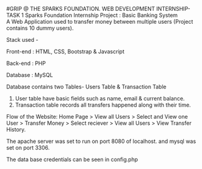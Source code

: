 
#GRIP @ THE SPARKS FOUNDATION. WEB DEVELOPMENT INTERNSHIP- TASK 1 
Sparks Foundation Internship Project : Basic Banking System  
A Web Application used to transfer money between multiple users (Project contains 10 dummy users). 


Stack used -


Front-end : HTML, CSS, Bootstrap & Javascript 

Back-end : PHP 

Database : MySQL   

Database contains two Tables- Users Table & Transaction Table 
1. User table have basic fields such as name, email & current balance. 
2. Transaction table records all transfers happened along with their time.  

Flow of the Website: Home Page > View all Users > Select and View one User > Transfer Money > Select reciever > View all Users > View Transfer History.

The apache server was set to run on port 8080 of localhost. and mysql was set on port 3306.

The data base credentials can be seen in config.php
